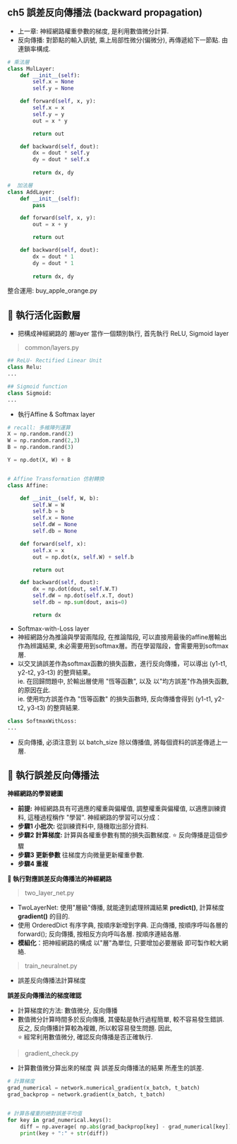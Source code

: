 

## ch5 誤差反向傳播法 (backward propagation)      

* 上一章: 神經網路權重參數的梯度, 是利用數值微分計算.   
* 反向傳播: 對節點的輸入訊號, 乘上局部性微分(偏微分), 再傳遞給下一節點. 由連鎖率構成.  

```py
# 乘法層
class MulLayer:
    def __init__(self):
        self.x = None
        self.y = None

    def forward(self, x, y):
        self.x = x
        self.y = y                
        out = x * y

        return out

    def backward(self, dout):
        dx = dout * self.y
        dy = dout * self.x
        
        return dx, dy
```

```py
#  加法層
class AddLayer:
    def __init__(self):
        pass

    def forward(self, x, y):
        out = x + y

        return out

    def backward(self, dout):
        dx = dout * 1
        dy = dout * 1
        
        return dx, dy
```
整合運用:  buy_apple_orange.py  
   
   
   

## :jack_o_lantern: 執行活化函數層   
* 把構成神經網路的 層layer 當作一個類別執行, 首先執行 ReLU, Sigmoid layer

> common/layers.py
```py
## ReLU- Rectified Linear Unit  
class Relu:
...

## Sigmoid function
class Sigmoid: 
...
```


* 執行Affine & Softmax layer

```py
# recall: 多維陣列運算   
X = np.random.rand(2)
W = np.random.rand(2,3)
B = np.random.rand(3)

Y = np.dot(X, W) + B


# Affine Transformation 仿射轉換   
class Affine:

    def __init__(self, W, b):
        self.W = W
        self.b = b
        self.x = None
        self.dW = None
        self.db = None

    def forward(self, x):
        self.x = x
        out = np.dot(x, self.W) + self.b

        return out

    def backward(self, dout):
        dx = np.dot(dout, self.W.T)
        self.dW = np.dot(self.x.T, dout)
        self.db = np.sum(dout, axis=0)

        return dx
```
* Softmax-with-Loss layer   
* 神經網路分為推論與學習兩階段, 在推論階段, 可以直接用最後的affine層輸出作為辨識結果, 未必需要用到softmax層。而在學習階段，會需要用到softmax層.    
* 以交叉謪誤差作為softmax函數的損失函數，進行反向傳播，可以導出 (y1-t1, y2-t2, y3-t3) 的整齊結果。    
ie. 在回歸問題中, 於輸出層使用 "恆等函數", 以及 以"均方誤差"作為損失函數, 的原因在此.     
ie. 使用均方誤差作為 "恆等函數" 的損失函數時, 反向傳播會得到 (y1-t1, y2-t2, y3-t3) 的整齊結果.    

```py
class SoftmaxWithLoss:
...
```
* 反向傳播, 必須注意到 以 batch_size 除以傳播值, 將每個資料的誤差傳遞上一層.   


## :jack_o_lantern: 執行誤差反向傳播法   

**神經網路的學習總圖**     

* **前提:**  神經網路具有可適應的權重與偏權值, 調整權重與偏權值, 以適應訓練資料, 這種過程稱作 "學習". 神經網路的學習可以分成：     
* **步驟1 小批次:**   從訓練資料中, 隨機取出部分資料.    
* **步驟2 計算梯度:**  計算與各權重參數有關的損失函數梯度. :star: 反向傳播是這個步驟       
* **步驟3 更新參數**  往梯度方向微量更新權重參數.    
* **步驟4 重複** 

**:pushpin: 執行對應誤差反向傳播法的神經網路**   
> two_layer_net.py
* TwoLayerNet: 使用"層級"傳播, 就能達到處理辨識結果 **predict()**, 計算梯度 **gradient()** 的目的.  
* 使用 OrderedDict 有序字典, 按順序新增到字典. 正向傳播, 按順序呼叫各層的forward(); 反向傳播, 按相反方向呼叫各層. 按順序連結各層.   
* **模組化**：把神經網路的構成 以"層"為單位, 只要增加必要層級 即可製作較大網絡. 
> train_neuralnet.py
* 誤差反向傳播法計算梯度  


**誤差反向傳播法的梯度確認**
* 計算梯度的方法: 數值微分, 反向傳播   
* 數值微分計算時間多於反向傳播, 其優點是執行過程簡單, 較不容易發生錯誤. 反之, 反向傳播計算較為複雜, 所以較容易發生問題. 因此,    
:star: 經常利用數值微分, 確認反向傳播是否正確執行.   

> gradient_check.py   
* 計算數值微分算出來的梯度 與 誤差反向傳播法的結果 所產生的誤差.   


```py
# 計算梯度
grad_numerical = network.numerical_gradient(x_batch, t_batch)
grad_backprop = network.gradient(x_batch, t_batch)


# 計算各權重的絕對誤差平均值
for key in grad_numerical.keys():
    diff = np.average( np.abs(grad_backprop[key] - grad_numerical[key]) )
    print(key + ":" + str(diff))
```
